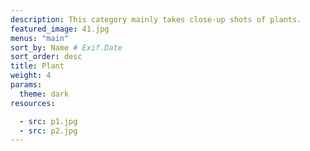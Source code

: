 ```yaml
---
description: This category mainly takes close-up shots of plants.
featured_image: 41.jpg
menus: "main"
sort_by: Name # Exif.Date
sort_order: desc
title: Plant
weight: 4
params:
  theme: dark
resources:

  - src: p1.jpg
  - src: p2.jpg
---
```

